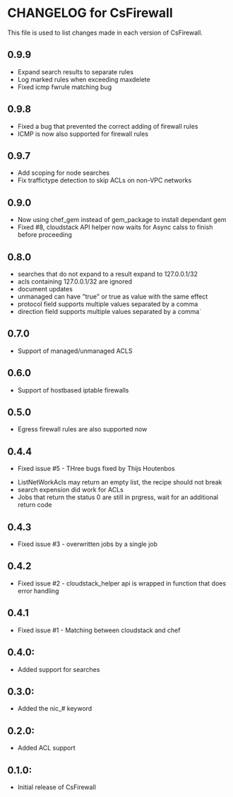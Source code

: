 # CHANGELOG for CsFirewall

This file is used to list changes made in each version of CsFirewall.

## 0.9.9
* Expand search results to separate rules
* Log marked rules when exceeding maxdelete
* Fixed icmp fwrule matching bug

## 0.9.8
* Fixed a bug that prevented the correct adding of firewall rules
* ICMP is now also supported for firewall rules

## 0.9.7
* Add scoping for node searches
* Fix traffictype detection to skip ACLs on non-VPC networks

## 0.9.0

* Now using chef_gem instead of gem_package to install dependant gem
* Fixed #8, cloudstack API helper now waits for Async calss to finish before proceeding

## 0.8.0

* searches that do not expand to a result expand to 127.0.0.1/32
* acls containing 127.0.0.1/32 are ignored
* document updates
* unmanaged can have "true" or true as value with the same effect
* protocol field supports multiple values separated by a comma
* direction field supports multiple values separated by a comma`

## 0.7.0

* Support of managed/unmanaged ACLS

## 0.6.0

* Support of hostbased iptable firewalls

## 0.5.0

* Egress firewall rules are also supported now

## 0.4.4

* Fixed issue #5 - THree bugs fixed by Thijs Houtenbos
- ListNetWorkAcls may return an empty list, the recipe should not break
- search expension did work for ACLs
- Jobs that return the status 0 are still in prgress, wait for an additional return code

## 0.4.3

* Fixed issue #3 - overwritten jobs by a single job

## 0.4.2

* Fixed issue #2 - cloudstack_helper api is wrapped in function that does error handling

## 0.4.1

* Fixed issue #1 - Matching between cloudstack and chef

## 0.4.0:

* Added support for searches

## 0.3.0: 

* Added the nic_# keyword

## 0.2.0:

* Added ACL support

## 0.1.0:

* Initial release of CsFirewall

